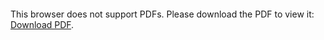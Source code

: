 <object data="christ-in-song/CIS1908pdfs/155.pdf" type="application/pdf" width="100%" height="1024px">
    <embed src="christ-in-song/CIS1908pdfs/155.pdf">
        <p>This browser does not support PDFs. Please download the PDF to view it: <a href="christ-in-song/CIS1908pdfs/155.pdf">Download PDF</a>.</p>
    </embed>
</object>
